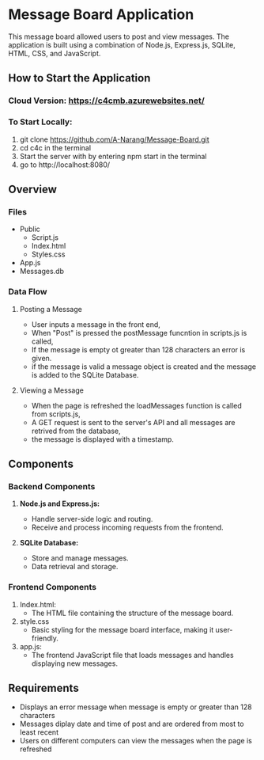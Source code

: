 # Message Board Application

This message board allowed users to post and view messages. The application is built using a combination of Node.js, Express.js, SQLite, HTML, CSS, and JavaScript.

## How to Start the Application

### Cloud Version: https://c4cmb.azurewebsites.net/

### To Start Locally:
  1. git clone https://github.com/A-Narang/Message-Board.git
  2. cd c4c in the terminal
  3. Start the server with by entering npm start in the terminal
  4. go to http://localhost:8080/

## Overview

### Files
   - Public
      - Script.js
      - Index.html
      - Styles.css
   - App.js
   - Messages.db

### Data Flow
   1. Posting a Message 
      - User inputs a message in the front end,
      - When "Post" is pressed the postMessage funcntion in scripts.js is called,
      - If the message is empty ot greater than 128 characters an error is given.
      - if the message is valid a message object is created and the message is added to the SQLite Database.

   2. Viewing a Message
      - When the page is refreshed the loadMessages function is called from scripts.js,
      - A GET request is sent to the server's API and all messages are retrived from the database,
      - the message is displayed with a timestamp.
   

## Components

### Backend Components

1. **Node.js and Express.js:**
   - Handle server-side logic and routing.
   - Receive and process incoming requests from the frontend.

2. **SQLite Database:**
   - Store and manage messages.
   - Data retrieval and storage.

### Frontend Components

   1. Index.html:
      - The HTML file containing the structure of the message board.
   2. style.css
      - Basic styling for the message board interface, making it user-friendly.
   3. app.js: 
      - The frontend JavaScript file that loads messages and handles displaying new messages.

## Requirements
   - Displays an error message when message is empty or greater than 128 characters
   - Messages diplay date and time of post and are ordered from most to least recent
   - Users on different computers can view the messages when the page is refreshed
